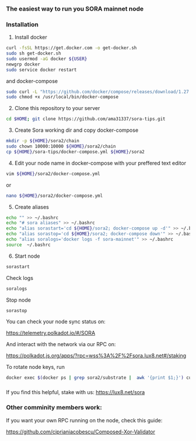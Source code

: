 ### The easiest way to run you SORA mainnet node

### Installation
1. Install docker 
```sh
curl -fsSL https://get.docker.com -o get-docker.sh
sudo sh get-docker.sh
sudo usermod -aG docker ${USER}
newgrp docker
sudo service docker restart
```
and docker-compose
```sh
sudo curl -L "https://github.com/docker/compose/releases/download/1.27.4/docker-compose-$(uname -s)-$(uname -m)" -o /usr/local/bin/docker-compose
sudo chmod +x /usr/local/bin/docker-compose
```
2. Clone this repository to your server
```sh
cd $HOME; git clone https://github.com/ama31337/sora-tips.git
```
3. Create Sora working dir and copy docker-compose
```sh
mkdir -p ${HOME}/sora2/chain
sudo chown 10000:10000 ${HOME}/sora2/chain
cp ${HOME}/sora-tips/docker-compose.yml ${HOME}/sora2
```
4. Edit your node name in docker-compose with your preffered text editor
```sh
vim ${HOME}/sora2/docker-compose.yml
```
or
```sh
nano ${HOME}/sora2/docker-compose.yml
```
5. Create aliases
```sh
echo "" >> ~/.bashrc
echo "# sora aliases" >> ~/.bashrc
echo "alias sorastart='cd ${HOME}/sora2; docker-compose up -d'" >> ~/.bashrc
echo "alias sorastop='cd ${HOME}/sora2; docker-compose down'" >> ~/.bashrc
echo "alias soralogs='docker logs -f sora-mainnet'" >> ~/.bashrc
source  ~/.bashrc
``` 

6. Start node
```sh
sorastart
```
 Check logs
```sh
soralogs
```
 Stop node
```sh
sorastop
```

You can check your node sync status on:

https://telemetry.polkadot.io/#/SORA

And interact with the network via our RPC on:

https://polkadot.js.org/apps/?rpc=wss%3A%2F%2Fsora.lux8.net#/staking

To rotate node keys, run
```sh
docker exec $(docker ps | grep sora2/substrate |  awk '{print $1;}') curl -s http://localhost:9933 -H "Content-Type: application/json" -d '{"id":1, "jsonrpc":"2.0", "method": "author_rotateKeys", "params”:[]}’
```
###
If you find this helpful, stake with us: https://lux8.net/sora

### Other comminity members work:
If you want your own RPC running on the node, check this guide:

https://github.com/ciprianiacobescu/Composed-Xor-Validator

